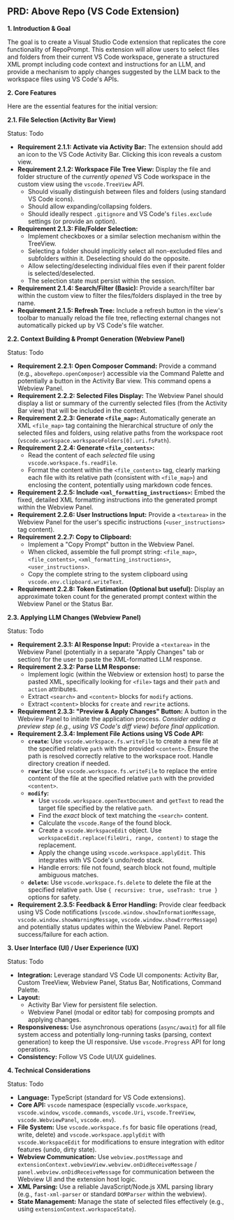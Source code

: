
## PRD: Above Repo (VS Code Extension)

**1. Introduction & Goal**

The goal is to create a Visual Studio Code extension that replicates the core functionality of RepoPrompt. This extension will allow users to select files and folders from their current VS Code workspace, generate a structured XML prompt including code context and instructions for an LLM, and provide a mechanism to apply changes suggested by the LLM back to the workspace files using VS Code's APIs.

**2. Core Features**

Here are the essential features for the initial version:

**2.1. File Selection (Activity Bar View)**

Status: Todo

* **Requirement 2.1.1: Activate via Activity Bar:** The extension should add an icon to the VS Code Activity Bar. Clicking this icon reveals a custom view.
* **Requirement 2.1.2: Workspace File Tree View:** Display the file and folder structure of the *currently opened* VS Code workspace in the custom view using the `vscode.TreeView` API.
  * Should visually distinguish between files and folders (using standard VS Code icons).
  * Should allow expanding/collapsing folders.
  * Should ideally respect `.gitignore` and VS Code's `files.exclude` settings (or provide an option).
* **Requirement 2.1.3: File/Folder Selection:**
  * Implement checkboxes or a similar selection mechanism within the TreeView.
  * Selecting a folder should implicitly select all non-excluded files and subfolders within it. Deselecting should do the opposite.
  * Allow selecting/deselecting individual files even if their parent folder is selected/deselected.
  * The selection state must persist within the session.
* **Requirement 2.1.4: Search/Filter (Basic):** Provide a search/filter bar within the custom view to filter the files/folders displayed in the tree by name.
* **Requirement 2.1.5: Refresh Tree:** Include a refresh button in the view's toolbar to manually reload the file tree, reflecting external changes not automatically picked up by VS Code's file watcher.

**2.2. Context Building & Prompt Generation (Webview Panel)**

Status: Todo

* **Requirement 2.2.1: Open Composer Command:** Provide a command (e.g., `aboveRepo.openComposer`) accessible via the Command Palette and potentially a button in the Activity Bar view. This command opens a Webview Panel.
* **Requirement 2.2.2: Selected Files Display:** The Webview Panel should display a list or summary of the currently selected files (from the Activity Bar view) that will be included in the context.
* **Requirement 2.2.3: Generate `<file_map>`:** Automatically generate an XML `<file_map>` tag containing the hierarchical structure of *only* the selected files and folders, using relative paths from the workspace root (`vscode.workspace.workspaceFolders[0].uri.fsPath`).
* **Requirement 2.2.4: Generate `<file_contents>`:**
  * Read the content of each *selected* file using `vscode.workspace.fs.readFile`.
  * Format the content within the `<file_contents>` tag, clearly marking each file with its relative path (consistent with `<file_map>`) and enclosing the content, potentially using markdown code fences.
* **Requirement 2.2.5: Include `<xml_formatting_instructions>`:** Embed the fixed, detailed XML formatting instructions into the generated prompt within the Webview Panel.
* **Requirement 2.2.6: User Instructions Input:** Provide a `<textarea>` in the Webview Panel for the user's specific instructions (`<user_instructions>` tag content).
* **Requirement 2.2.7: Copy to Clipboard:**
  * Implement a "Copy Prompt" button in the Webview Panel.
  * When clicked, assemble the full prompt string: `<file_map>`, `<file_contents>`, `<xml_formatting_instructions>`, `<user_instructions>`.
  * Copy the complete string to the system clipboard using `vscode.env.clipboard.writeText`.
* **Requirement 2.2.8: Token Estimation (Optional but useful):** Display an approximate token count for the generated prompt context within the Webview Panel or the Status Bar.

**2.3. Applying LLM Changes (Webview Panel)**

Status: Todo

* **Requirement 2.3.1: AI Response Input:** Provide a `<textarea>` in the Webview Panel (potentially in a separate "Apply Changes" tab or section) for the user to paste the XML-formatted LLM response.
* **Requirement 2.3.2: Parse LLM Response:**
  * Implement logic (within the Webview or extension host) to parse the pasted XML, specifically looking for `<file>` tags and their `path` and `action` attributes.
  * Extract `<search>` and `<content>` blocks for `modify` actions.
  * Extract `<content>` blocks for `create` and `rewrite` actions.
* **Requirement 2.3.3: "Preview & Apply Changes" Button:** A button in the Webview Panel to initiate the application process. *Consider adding a preview step (e.g., using VS Code's diff view) before final application.*
* **Requirement 2.3.4: Implement File Actions using VS Code API:**
  * **`create`:** Use `vscode.workspace.fs.writeFile` to create a new file at the specified relative `path` with the provided `<content>`. Ensure the path is resolved correctly relative to the workspace root. Handle directory creation if needed.
  * **`rewrite`:** Use `vscode.workspace.fs.writeFile` to replace the entire content of the file at the specified relative `path` with the provided `<content>`.
  * **`modify`:**
    * Use `vscode.workspace.openTextDocument` and `getText` to read the target file specified by the relative `path`.
    * Find the *exact* block of text matching the `<search>` content.
    * Calculate the `vscode.Range` of the found block.
    * Create a `vscode.WorkspaceEdit` object. Use `workspaceEdit.replace(fileUri, range, content)` to stage the replacement.
    * Apply the change using `vscode.workspace.applyEdit`. This integrates with VS Code's undo/redo stack.
    * Handle errors: file not found, search block not found, multiple ambiguous matches.
  * **`delete`:** Use `vscode.workspace.fs.delete` to delete the file at the specified relative `path`. Use `{ recursive: true, useTrash: true }` options for safety.
* **Requirement 2.3.5: Feedback & Error Handling:** Provide clear feedback using VS Code notifications (`vscode.window.showInformationMessage`, `vscode.window.showWarningMessage`, `vscode.window.showErrorMessage`) and potentially status updates within the Webview Panel. Report success/failure for each action.

**3. User Interface (UI) / User Experience (UX)**

Status: Todo

* **Integration:** Leverage standard VS Code UI components: Activity Bar, Custom TreeView, Webview Panel, Status Bar, Notifications, Command Palette.
* **Layout:**
  * Activity Bar View for persistent file selection.
  * Webview Panel (modal or editor tab) for composing prompts and applying changes.
* **Responsiveness:** Use asynchronous operations (`async/await`) for all file system access and potentially long-running tasks (parsing, context generation) to keep the UI responsive. Use `vscode.Progress` API for long operations.
* **Consistency:** Follow VS Code UI/UX guidelines.

**4. Technical Considerations**

Status: Todo

* **Language:** TypeScript (standard for VS Code extensions).
* **Core API:** `vscode` namespace (especially `vscode.workspace`, `vscode.window`, `vscode.commands`, `vscode.Uri`, `vscode.TreeView`, `vscode.WebviewPanel`, `vscode.env`).
* **File System:** Use `vscode.workspace.fs` for basic file operations (read, write, delete) and `vscode.workspace.applyEdit` with `vscode.WorkspaceEdit` for modifications to ensure integration with editor features (undo, dirty state).
* **Webview Communication:** Use `webview.postMessage` and `extensionContext.webviewView.webview.onDidReceiveMessage` / `panel.webview.onDidReceiveMessage` for communication between the Webview UI and the extension host logic.
* **XML Parsing:** Use a reliable JavaScript/Node.js XML parsing library (e.g., `fast-xml-parser` or standard `DOMParser` within the webview).
* **State Management:** Manage the state of selected files effectively (e.g., using `extensionContext.workspaceState`).